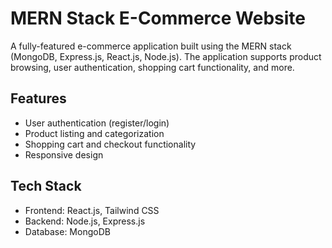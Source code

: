 # MERN Stack E-Commerce Website
A fully-featured e-commerce application built using the MERN stack (MongoDB, Express.js, React.js, Node.js). The application supports product browsing, user authentication, shopping cart functionality, and more.
## Features
- User authentication (register/login)
- Product listing and categorization
- Shopping cart and checkout functionality
- Responsive design
## Tech Stack
- Frontend: React.js, Tailwind CSS
- Backend: Node.js, Express.js
- Database: MongoDB 
